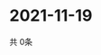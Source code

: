 # 2021-11-19
  共 0条

  <!-- BEGIN -->
  <!-- 最后更新时间Fri Nov 19 2021 19:02:51 GMT+0000 (Coordinated Universal Time) -->
  
  <!-- END -->
  
  